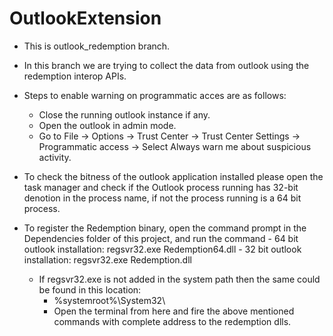 # OutlookExtension
- This is outlook_redemption branch.
- In this branch we are trying to collect the data from outlook using the redemption interop APIs.
- Steps to enable warning on programmatic acces are as follows:
    - Close the running outlook instance if any.
    - Open the outlook in admin mode.
    - Go to File -> Options -> Trust Center -> Trust Center Settings -> Programmatic access -> Select Always warn me about suspicious activity.
- To check the bitness of the outlook application installed please open the task manager and check if the Outlook process running has 32-bit denotion in the process name, if not the process running is a 64 bit process.
- To register the Redemption binary, open the command prompt in the Dependencies folder of this project, and run the command 
        - 64 bit outlook installation: regsvr32.exe Redemption64.dll
        - 32 bit outlook installation: regsvr32.exe Redemption.dll

    - If regsvr32.exe is not added in the system path then the same could be found in this location:
        - %systemroot%\System32\
        - Open the terminal from here and fire the above mentioned commands with complete address to the redemption dlls.